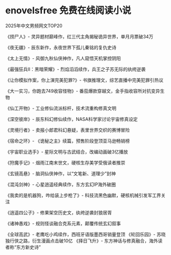 # enovelsfree 免费在线阅读小说

2025年中文男频网文TOP20

《捞尸人》- 灵异题材巅峰作，红三代主角揭秘诡异世界，单月月票破34万

《夜无疆》- 辰东新作，永夜世界下孤儿秦铭的复仇史诗

《太上无情》- 风御九秋仙侠神作，凡人窥悟天机掌控阴阳

《最强狂兵Ⅱ：黑暗荣耀》- 烈焰滔滔续作，兵王之子苏无际的纨绔逆袭

《让你模拟作案，你上演完美犯罪?》- 书旗推理文，综艺直播中完美犯罪引热议

《大一实习，你跑去749收容怪物》- 番茄爆款穿越文，金手指收容所对抗变异生物

《仙工开物》- 工业修仙流派标杆，技术流重构修真文明

《深空彼岸》- 辰东科幻修仙续作，NASA科学家讨论宇宙修真设定

《灵境行者》- 卖报小郎君科幻悬疑，表里世界交织的赛博冒险

《宿命之环》- 《诡秘之主》续篇，预售阶段登顶亚马逊畅销榜

《宇宙职业选手》- 星际文明与古武结合，改编动画破3亿播放

《狩魔手记》- 烟雨江南末世文，硬核生存美学受俄读者推崇

《玄镜高悬》- 脑洞仙侠神作，以“文笔新、道理少”封神

《混沌剑神》- 心星逍遥经典续作，东方玄幻IP海外破圈

《我卖的是机器狗，咋给装上步枪了》- 科技流黑色幽默，硬核机械引发军工界关注

《逍遥四公子》- 修果架空历史文，纨绔逆袭封狼居胥

《诸神愚戏》- 规则怪谈融合克系元素，颠覆传统玄幻叙事

《全球高武》- 老鹰吃小鸡续作，西班牙语版墨西哥销量登顶
《轮回乐园》- 苏晓独行侠之路，衍生漫画点击破10亿
《择日飞升》- 东方神话与修真融合，海外读者称“东方新史诗”
